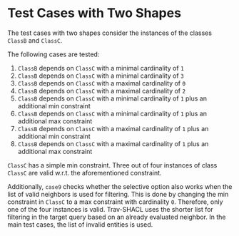 # Test Cases with Two Shapes

The test cases with two shapes consider the instances of the classes `ClassB` and `ClassC`.

The following cases are tested:
1. `ClassB` depends on `ClassC` with a minimal cardinality of `1`
2. `ClassB` depends on `ClassC` with a minimal cardinality of `3`
3. `ClassB` depends on `ClassC` with a maximal cardinality of `0`
4. `ClassB` depends on `ClassC` with a maximal cardinality of `2`
5. `ClassB` depends on `ClassC` with a minimal cardinality of `1` plus an additional min constraint
6. `ClassB` depends on `ClassC` with a minimal cardinality of `1` plus an additional max constraint
7. `ClassB` depends on `ClassC` with a maximal cardinality of `1` plus an additional min constraint
8. `ClassB` depends on `ClassC` with a maximal cardinality of `1` plus an additional max constraint

`ClassC` has a simple min constraint. Three out of four instances of class `ClassC` are valid w.r.t. the aforementioned constraint.

Additionally, `case9` checks whether the selective option also works when the list of valid neighbors is used for filtering.
This is done by changing the min constraint in `ClassC` to a max constraint with cardinality `0`.
Therefore, only one of the four instances is valid.
Trav-SHACL uses the shorter list for filtering in the target query based on an already evaluated neighbor.
In the main test cases, the list of invalid entities is used.